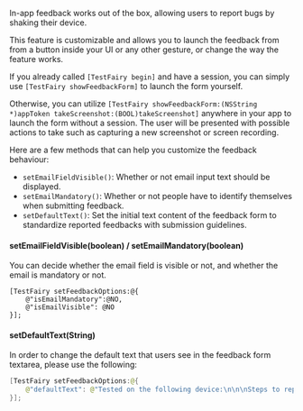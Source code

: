 In-app feedback works out of the box, allowing users to report bugs by shaking their device.

This feature is customizable and allows you to launch the feedback from from a button inside your UI or any other gesture, or change the way the feature works.

If you already called `[TestFairy begin]` and have a session, you can simply use `[TestFairy showFeedbackForm]` to launch the form yourself.

Otherwise, you can utilize `[TestFairy showFeedbackForm:(NSString *)appToken takeScreenshot:(BOOL)takeScreenshot]` anywhere in your app to launch the form without a session. The user will be presented with possible actions to take such as capturing a new screenshot or screen recording.

Here are a few methods that can help you customize the feedback behaviour:

- `setEmailFieldVisible()`: Whether or not email input text should be displayed.
- `setEmailMandatory()`: Whether or not people have to identify themselves when submitting feedback.
- `setDefaultText()`: Set the initial text content of the feedback form to standardize reported feedbacks with submission guidelines.

#### setEmailFieldVisible(boolean) / setEmailMandatory(boolean)

You can decide whether the email field is visible or not, and whether the email is mandatory or not.

```objc
[TestFairy setFeedbackOptions:@{
	@"isEmailMandatory":@NO,
	@"isEmailVisible": @NO
}];
```

#### setDefaultText(String)

In order to change the default text that users see in the feedback form textarea, please use the following:

```java
[TestFairy setFeedbackOptions:@{
	@"defaultText": @"Tested on the following device:\n\n\nSteps to reproduce:\n1.\n\n2.\n\n3.\n\nActual Result:\nExpected Result:\n"
}];
```
